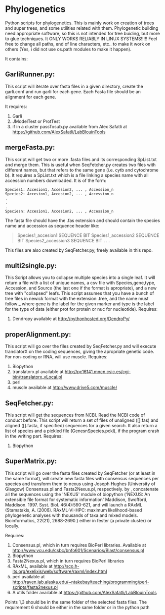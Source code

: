 Phylogenetics
=============

Python scripts for phylogenetics. This is mainly work on creation of trees and super trees, and some utilities related with them. Phylogenetic building need appropriate software, so this is not intended for tree buiding, but more to glue techniques. It ONLY WORKS RELIABLY IN LINUX SYSTEMS!!!!! Feel free to change all paths, end of line characters, etc.. to make it work on others (Yes, i did not use os.path modules to make it happen).

It contains:


GarliRunner.py:
--------------
  This script will iterate over fasta files in a given directory, create the garli.conf and run garli for each gene.
  Each Fasta file should be an alignment for each gene.
  
  It requires:
  1) Garli
  2) JModelTest or ProtTest
  3) if in a cluster passTosub.py available from Alex Safatli at https://github.com/AlexSafatli/LabBlouinTools


mergeFasta.py:
-------------
  This script will get two or more <prefix>.fasta files and its corresponding 
  <prefix>SpList.txt and merge them. This is useful when SeqFetcher.py creates 
  two files with different names, but that refers to the same gene (i.e. cytb and
  cytochrome b). It requires a <prefix>SpList.txt which is a file linking a species
  name with all accession numbers downloaded. It is of the form:
  
    Species1: Accesion1, Accesion2, ... , Accession_n
    Species2: Accesion1, Accesion2, ... , Accession_n
    .
    .
    .
    Speciesn: Accesion1, Accesion2, ... , Accession_n
     
  
  The fasta file should have the .fas extension and should contain the species name 
  and accession as sequence header like:
  
  >Species1_accesion1
  SEQUENCE BIT
  >Species1_accession2
  SEQUENCE BIT
  >Species2_accession3
  SEQUENCE BIT
  .
  .
  .
  
  
  This files are also created by SeqFetcher.py, freely available in this repo.


multi2single.py:
---------------
  This Script allows you to collapse multiple species into a single leaf. It will
  return a file with a list of unique names, a csv file with Species,gene,type,
  Accession, and Source (the last one if the format is apropriate), and a new tree
  with "collapsed" leafs. This script assumes that you have a bunch of tree files
  in newick format with the extension .tree, and the name must follow <gene>_<type>
  where gene is the label for the given marker and type is the label for the type of
  data (either prot for protein or nuc for nucleotide).
  Requires:
  1) Dendropy available at http://pythonhosted.org/DendroPy/
  

properAlignment.py:
------------------
  This script will go over the files created by SeqFetcher.py and will execute 
  translatorX on the coding sequences, giving the apropriate genetic code. For 
  non-coding or RNA, will use muscle.
  Requires:
  1) Biopython
  2) translatorx.pl available at http://pc16141.mncn.csic.es/cgi-bin/translatorx_vLocal.pl
  3) perl
  4) muscle available at http://www.drive5.com/muscle/


SeqFetcher.py:
-------------
  This script will get the sequences from NCBI. Read the NCBI code of conduct before.
  This script will return a set of files of unaligned ([].fas) and aligned ([].fasta,
  if specified) sequences for a given search. It also return a list of species and a
  pickled file (GenesnSpecies.pckl), if the program crash in the writing part.
  Requires:
  1) Biopython
  
  
SuperMatrix.py:
--------------
  This  script will go over the fasta files created by SeqFetcher (or at least in the same format),
  will create new fasta files with consensus sequences per species and transform them to nexus
  using Joseph Hughes (University of Glasgow) Consensus.pl and Fasta2Nexus.pl, respectively.
  by , concatenate all the sequences using the 'NEXUS' module of biopython ('NEXUS:
  An extensible file format for systematic information' Maddison, Swofford, Maddison. 1997. Syst. Biol.
  46(4):590-621, and will launch a RAxML (Stamatakis, A. (2006). RAxML-VI-HPC: maximum likelihood-based 
  phylogenetic analyses with thousands of taxa and mixed models. Bioinformatics, 22(21), 2688-2690.)
  either in fester (a private cluster) or locally.
  
  Requires:
  1) Consensus.pl, which in turn requires BioPerl libraries. Available at           
     http://www.vcu.edu/csbc/bnfo601/Scenarios/Blast/consensus.pl
  2) Biopython
  3) Fasta2Nexus.pl, which in turn requires BioPerl libraries
  4) RAxML, available at http://sco.h-its.org/exelixis/web/software/raxml/index.html
  5) perl available at http://raven.iab.alaska.edu/~ntakebay/teaching/programming/perl-scripts/fasta2nexus.pl
  6) A utils folder available at https://github.com/AlexSafatli/LabBlouinTools
  
  Points 1,3 should be in the same folder of the selected fasta files. The requirement 6 should be either in the same     folder or in the python path
